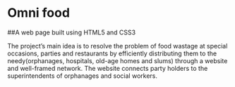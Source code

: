 # Omni food

##A web page built using HTML5 and CSS3



The project’s main idea is to resolve the problem of food wastage at special occasions, parties and restaurants by efficiently distributing them to the needy(orphanages, hospitals, old-age homes and slums) through a website and well-framed network. The website connects party holders to the superintendents of orphanages and social workers. 
